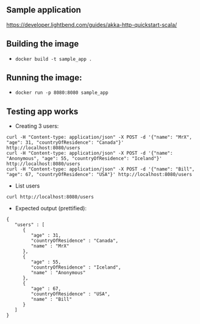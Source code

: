 ## Sample application 
https://developer.lightbend.com/guides/akka-http-quickstart-scala/

## Building the image
- `docker build -t sample_app .`

## Running the image:
- `docker run -p 8080:8080 sample_app`

## Testing app works
- Creating 3 users:
```
curl -H "Content-type: application/json" -X POST -d '{"name": "MrX", "age": 31, "countryOfResidence": "Canada"}' http://localhost:8080/users
curl -H "Content-type: application/json" -X POST -d '{"name": "Anonymous", "age": 55, "countryOfResidence": "Iceland"}' http://localhost:8080/users
curl -H "Content-type: application/json" -X POST -d '{"name": "Bill", "age": 67, "countryOfResidence": "USA"}' http://localhost:8080/users
```

- List users
```
curl http://localhost:8080/users
```

- Expected output (prettified):
```
{
   "users" : [
      {
         "age" : 31,
         "countryOfResidence" : "Canada",
         "name" : "MrX"
      },
      {
         "age" : 55,
         "countryOfResidence" : "Iceland",
         "name" : "Anonymous"
      },
      {
         "age" : 67,
         "countryOfResidence" : "USA",
         "name" : "Bill"
      }
   ]
}
```